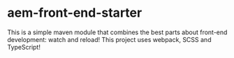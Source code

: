 # aem-front-end-starter

This is a simple maven module that combines the best parts about front-end development: watch and reload!
This project uses webpack, SCSS and TypeScript!